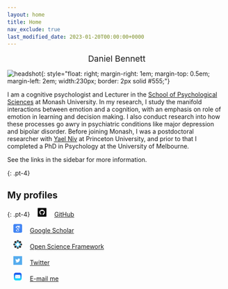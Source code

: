 ```yaml
---
layout: home
title: Home
nav_exclude: true
last_modified_date: 2023-01-20T00:00:00+0000
---
```


<div align="center" style="font-size:2vw">
  Daniel Bennett
</div>

![headshot](/assets/img/headshot.png){: style="float: right; margin-right: 1em; margin-top: 0.5em; margin-left: 2em; width:230px; border: 2px solid #555;"}

I am a cognitive psychologist and Lecturer in the [School of Psychological Sciences](https://www.monash.edu/medicine/psych/home) at Monash University. In my research, I study the manifold interactions between emotion and a cognition, with an emphasis on role of emotion in learning and decision making. I also conduct research into how these processes go awry in psychiatric conditions like major depression and bipolar disorder. Before joining Monash, I was a postdoctoral researcher with [Yael Niv](https://nivlab.princeton.edu/) at Princeton University, and prior to that I completed a PhD in Psychology at the University of Melbourne.

See the links in the sidebar for more information.

{: .pt-4}
## My profiles

{: .pt-4}
<img src="/assets/img/github.png" width="20" height="20" style="margin-left: 1em; margin-right: 1em;"/> [GitHub](https://github.com/bennett-daniel/)

<img src="/assets/img/google-scholar.png" width="20" height="20" style="margin-left: 1em; margin-right: 1em;"/> [Google Scholar](https://scholar.google.com/citations?user=r9OPOJEAAAAJ&hl=en)

<img src="/assets/img/osf.png" width="20" height="20" style="margin-left: 1em; margin-right: 1em;"/> [Open Science Framework](https://osf.io/8jtxy/)

<img src="/assets/img/twitter.png" width="20" height="20" style="margin-left: 1em; margin-right: 1em;"/> [Twitter](https://twitter.com/danielbbennett)

<img src="/assets/img/mail.png" width="20" height="20" style="margin-left: 1em; margin-right: 1em;"/> [E-mail me](mailto:daniel.bennett@monash.edu)

